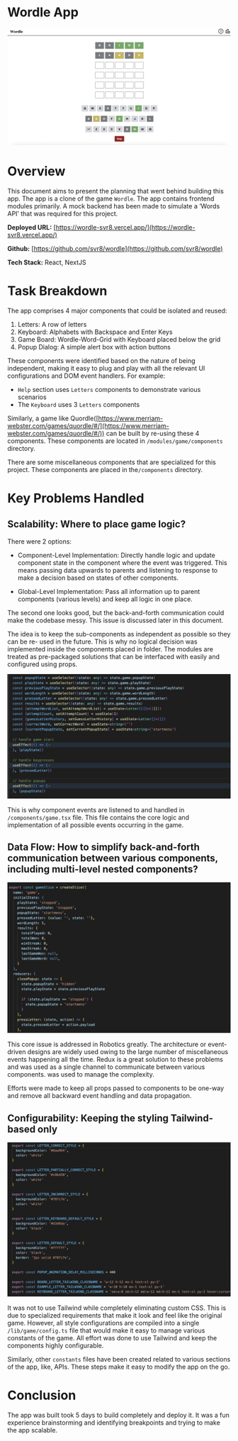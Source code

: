 # Wordle App

![Untitled](images/game.png)

# Overview

This document aims to present the planning that went behind building this app. The app is a clone of the game `Wordle`. The app contains frontend modules primarily. A mock backend has been made to simulate a ‘Words API’ that was required for this project.

**Deployed URL:** [https://wordle-svr8.vercel.app/](https://wordle-svr8.vercel.app/)

**********************Github:********************** [https://github.com/svr8/wordle](https://github.com/svr8/wordle)

********************Tech Stack:******************** React, NextJS

# Task Breakdown

The app comprises 4 major components that could be isolated and reused:

1. Letters: A row of letters
2. Keyboard: Alphabets with Backspace and Enter Keys
3. Game Board: Wordle-Word-Grid with Keyboard placed below the grid
4. Popup Dialog: A simple alert box with action buttons

These components were identified based on the nature of being independent, making it easy to plug and play with all the relevant UI configurations and DOM event handlers. For example:

- `Help` section uses `Letters` components to demonstrate various scenarios
- The `Keyboard` uses 3 `Letters` components

Similarly, a game like Quordle([https://www.merriam-webster.com/games/quordle/#/](https://www.merriam-webster.com/games/quordle/#/)) can be built by re-using these 4 components. These components are located in `/modules/game/components` directory.

There are some miscellaneous components that are specialized for this project. These components are placed in the`/components` directory.

# Key Problems Handled

## Scalability: Where to place game logic?

There were 2 options: 
* Component-Level Implementation: Directly handle logic and update component state in the component where the event was triggered. This means passing data upwards to parents and listening to response to make a decision based on states of other components.

* Global-Level Implementation: Pass all information up to parent components (various levels) and keep all logic in one place. 

The second one looks good, but the back-and-forth communication could make the codebase messy. This issue is discussed later in this document.

The idea is to keep the sub-components as independent as possible so they can be re- used in the future. This is why no logical decision was implemented inside the components placed in folder. The modules are treated as pre-packaged solutions that can be interfaced with easily and configured using props.

![core-game-logic.png](images/core-game-logic.png)

This is why component events are listened to and handled in `/components/game.tsx` file. This file contains the core logic and implementation of all possible events occurring in the game.

## Data Flow: How to simplify back-and-forth communication between various components, including multi-level nested components?

![redux.png](images/redux.png)

This core issue is addressed in Robotics greatly. The architecture or event-driven designs are widely used owing to the large number of miscellaneous events happening all the time. Redux is a great solution to these problems and was used as a single channel to communicate between various components. was used to manage the complexity.

Efforts were made to keep all props passed to components to be one-way and remove all backward event handling and data propagation.

## Configurability: Keeping the styling Tailwind- based only

![configurable-css.png](images/configurable-css.png)

It was not to use Tailwind while completely eliminating custom CSS. This is due to specialized requirements that make it look and feel like the original game. However, all style configurations are compiled into a single `/lib/game/config.ts` file that would make it easy to manage various constants of the game. All effort was done to use Tailwind and keep the components highly configurable.

Similarly, other `constants` files have been created related to various sections of the app, like, APIs. These steps make it easy to modify the app on the go.

# Conclusion

The app was built took 5 days to build completely and deploy it. It was a fun experience brainstorming and identifying breakpoints and trying to make the app scalable.
 